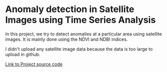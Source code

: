 # Anomaly detection in Satellite Images using Time Series Analysis

In this project, we try to detect anomalies at a particular area using satellite images. It is mainly done using the NDVI and NDBI indices.

I didn't upload any satellite image data because the data is too large to upload in github.

[Link to Project source code](https://github.com/kareka-gb/Anomaly_detection_using_Time_series_Analysis/blob/master/adisiuml.ipynb)
